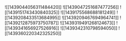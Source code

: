 ![[1439044056311484420]]
![[1439047251687477256]]
![[1439151743430840325]]
![[1439175568688181249]]
![[1439208433513684995]]
![[1439209467694964741]]
![[1439212875973750787]]
![[1439319491268124673]]
![[1439341656927526916]]
![[1439342310798594050]]
![[1439360220342325250]]

